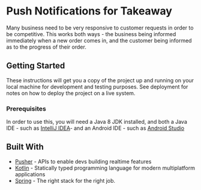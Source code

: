 # Push Notifications for Takeaway

Many business need to be very responsive to customer requests in order to be competitive. This works both ways - the business being informed immediately when a new order comes in, and the customer being informed as to the progress of their order.

## Getting Started

These instructions will get you a copy of the project up and running on your local machine for development and testing purposes. See deployment for notes on how to deploy the project on a live system.

### Prerequisites

In order to use this, you will need a Java 8 JDK installed, and both a Java IDE - such as [IntelliJ IDEA](https://www.jetbrains.com/idea/)- and an Android IDE - such as [Android Studio](https://developer.android.com/studio/index.html)

## Built With

* [Pusher](https://pusher.com/) - APIs to enable devs building realtime features
* [Kotlin](https://kotlinlang.org/) - Statically typed programming language for modern multiplatform applications
* [Spring](https://spring.io/) - The right stack for the right job.

